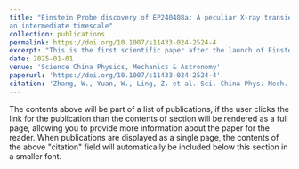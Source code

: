 ```yaml
---
title: "Einstein Probe discovery of EP240408a: A peculiar X-ray transient with
an intermediate timescale"
collection: publications
permalink: https://doi.org/10.1007/s11433-024-2524-4
excerpt: "This is the first scientific paper after the launch of Einstein Probe. I'm so proud to be a collaborator and look forward to more amazing results."
date: 2025-01-01
venue: 'Science China Physics, Mechanics & Astronomy'
paperurl: 'https://doi.org/10.1007/s11433-024-2524-4'
citation: 'Zhang, W., Yuan, W., Ling, Z. et al. Sci. China Phys. Mech. Astron. 68, 219511 (2025)'
---
```


The contents above will be part of a list of publications, if the user clicks the link for the publication than the contents of section will be rendered as a full page, allowing you to provide more information about the paper for the reader. When publications are displayed as a single page, the contents of the above "citation" field will automatically be included below this section in a smaller font.